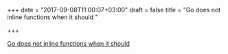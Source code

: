 +++
date = "2017-09-08T11:00:07+03:00"
draft = false
title = "Go does not inline functions when it should  "

+++

<p><a href="https://lemire.me/blog/2017/09/05/go-does-not-inline-functions-when-it-should/">Go does not inline functions when it should  </a></p>